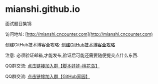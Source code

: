 mianshi.github.io
=================

面试题目集锦

访问地址:  [http://mianshi.cncounter.com](http://mianshi.cncounter.com)


创建GitHub技术博客全攻略: [创建GitHub技术博客全攻略](http://blog.csdn.net/renfufei/article/details/37725057)

注意: 必须验证邮箱,才能发布,验证后可能还需要随便提交点什么东西.

QQ群交流: [点击链接加入群【脚本娃娃-桃花岛】](http://jq.qq.com/?_wv=1027&k=TmIa7G)

QQ群交流: [点击链接加入群【GitHub家园】](http://jq.qq.com/?_wv=1027&k=UZnxI3)
